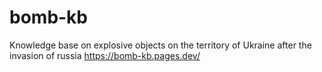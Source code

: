 # bomb-kb

Knowledge base on explosive objects on the territory of Ukraine after the invasion of russia
https://bomb-kb.pages.dev/
